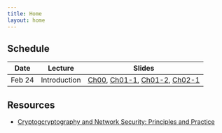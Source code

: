 ```yaml
---
title: Home
layout: home
---
```


## Schedule

| Date   | Lecture      | Slides    |
|:------:|:------------:|:---------:|
| Feb 24 | Introduction | [Ch00](./slides/Ch00.pdf), [Ch01-1](./slides/Ch01-1.pdf), [Ch01-2](./slides/Ch01-2.pdf), [Ch02-1](./slides/Ch02-1.pdf) |

## Resources

- [Cryptogcryptography and Network Security: Principles and Practice](./resources/CNS7th.pdf)